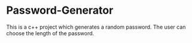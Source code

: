 # Password-Generator

This is a c++ project which generates a random password. The user can choose the length of the password.
